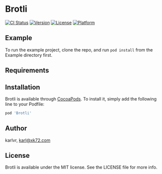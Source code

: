 # Brotli

[![CI Status](http://img.shields.io/travis/karlvr/Brotli.svg?style=flat)](https://travis-ci.org/karlvr/Brotli)
[![Version](https://img.shields.io/cocoapods/v/Brotli.svg?style=flat)](http://cocoapods.org/pods/Brotli)
[![License](https://img.shields.io/cocoapods/l/Brotli.svg?style=flat)](http://cocoapods.org/pods/Brotli)
[![Platform](https://img.shields.io/cocoapods/p/Brotli.svg?style=flat)](http://cocoapods.org/pods/Brotli)

## Example

To run the example project, clone the repo, and run `pod install` from the Example directory first.

## Requirements

## Installation

Brotli is available through [CocoaPods](http://cocoapods.org). To install
it, simply add the following line to your Podfile:

```ruby
pod 'Brotli'
```

## Author

karlvr, karl@xk72.com

## License

Brotli is available under the MIT license. See the LICENSE file for more info.
